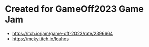 # Created for GameOff2023 Game Jam
- https://itch.io/jam/game-off-2023/rate/2396664
- https://mekyi.itch.io/louhos
  
